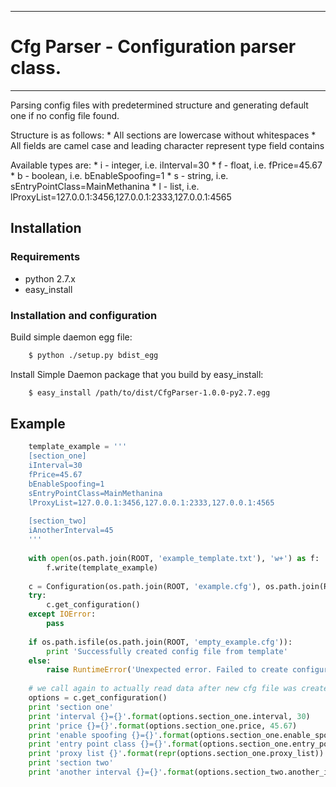 ***
# Cfg Parser - Configuration parser class.
***

Parsing config files with predetermined structure and generating default one if no config file found.

Structure is as follows:
    * All sections are lowercase without whitespaces
    * All fields are camel case and leading character represent type field contains

Available types are:
    * i - integer, i.e. iInterval=30
    * f - float, i.e. fPrice=45.67
    * b - boolean, i.e. bEnableSpoofing=1
    * s - string, i.e. sEntryPointClass=MainMethanina
    * l - list, i.e. lProxyList=127.0.0.1:3456,127.0.0.1:2333,127.0.0.1:4565

## Installation

### Requirements

* python 2.7.x
* easy_install

### Installation and configuration

Build simple daemon egg file:

```bash
    $ python ./setup.py bdist_egg
```

Install Simple Daemon package that you build by easy_install:

```bash
    $ easy_install /path/to/dist/CfgParser-1.0.0-py2.7.egg
```

## Example

```python
    template_example = '''
    [section_one]
    iInterval=30
    fPrice=45.67
    bEnableSpoofing=1
    sEntryPointClass=MainMethanina
    lProxyList=127.0.0.1:3456,127.0.0.1:2333,127.0.0.1:4565
    
    [section_two]
    iAnotherInterval=45
    '''
    
    with open(os.path.join(ROOT, 'example_template.txt'), 'w+') as f:
        f.write(template_example)
    
    c = Configuration(os.path.join(ROOT, 'example.cfg'), os.path.join(ROOT, 'example_template.txt'))
    try:
        c.get_configuration()
    except IOError:
        pass
    
    if os.path.isfile(os.path.join(ROOT, 'empty_example.cfg')):
        print 'Successfully created config file from template'
    else:
        raise RuntimeError('Unexpected error. Failed to create configuration file from template.')
    
    # we call again to actually read data after new cfg file was created and filled
    options = c.get_configuration()
    print 'section one'
    print 'interval {}={}'.format(options.section_one.interval, 30)
    print 'price {}={}'.format(options.section_one.price, 45.67)
    print 'enable spoofing {}={}'.format(options.section_one.enable_spoofing, True)
    print 'entry point class {}={}'.format(options.section_one.entry_point_class, 'MainMethanina')
    print 'proxy list {}'.format(repr(options.section_one.proxy_list))
    print 'section two'
    print 'another interval {}={}'.format(options.section_two.another_interval, 45)
```
